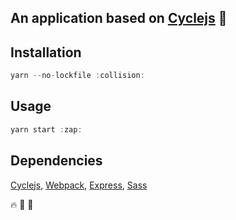 ## An application based on [Cyclejs](https://cycle.js.org/) :beers:
 
## Installation
```javascript
yarn --no-lockfile :collision:
```

## Usage
```javascript
yarn start :zap:
```

## Dependencies
[Cyclejs](https://cycle.js.org/), [Webpack](https://webpack.js.org/), [Express](https://expressjs.com/), [Sass](http://sass-lang.com/)

:fire: :runner: :beer:
